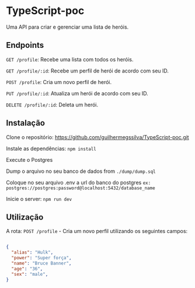 # TypeScript-poc

Uma API para criar e gerenciar uma lista de heróis.

## Endpoints

  `GET /profile`: Recebe uma lista com todos os heróis.
  
  `GET /profile/:id`: Recebe um perfil de herói de acordo com seu ID.
  
  `POST /profile`: Cria um novo perfil de herói.
  
  `PUT /profile/:id`: Atualiza um herói de acordo com seu ID.
  
  `DELETE /profile/:id`: Deleta um herói.
  
## Instalação
  Clone o repositório: https://github.com/guilhermegssilva/TypeScript-poc.git
  
  Instale as dependências: ```npm install```

  Execute o Postgres

  Dump o arquivo no seu banco de dados from `./dump/dump.sql`

  Coloque no seu arquivo .env a url do banco do postgres `ex: postgres://postgres:password@localhost:5432/database_name`

  Inicie o server: ```npm run dev```
  
  ## Utilização
  A rota: `POST /profile` - Cria um novo perfil utilizando os seguintes campos:
  ```json

 {
    "alias": "Hulk",
    "power": "Super força",
    "name": "Bruce Banner",
    "age": "36",
    "sex": "male",
  }
```
